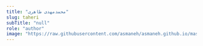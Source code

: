 ```yaml
--- 
title: "محمدمهدی طاهری" 
slug: taheri 
subTitle: "null" 
role: "author" 
image: "https://raw.githubusercontent.com/asmaneh/asmaneh.github.io/master/assets/img/authors/taheri.jfif" 
--- 
```

